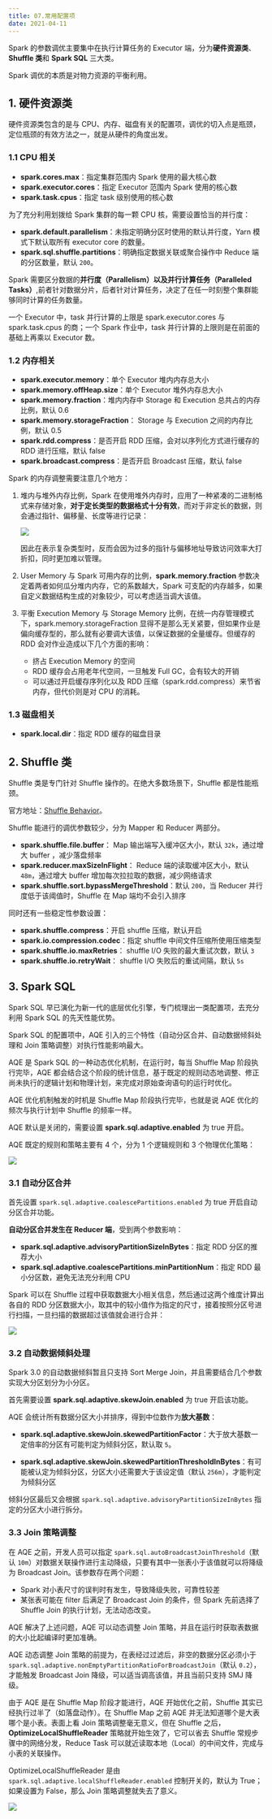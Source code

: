 ```yaml
---
title: 07.常用配置项
date: 2021-04-11
---
```


Spark 的参数调优主要集中在执行计算任务的 Executor 端，分为**硬件资源类**、**Shuffle 类**和 **Spark SQL** 三大类。

Spark 调优的本质是对物力资源的平衡利用。

## 1. 硬件资源类

硬件资源类包含的是与 CPU、内存、磁盘有关的配置项，调优的切入点是瓶颈，定位瓶颈的有效方法之一，就是从硬件的角度出发。

### 1.1 CPU 相关

- **spark.cores.max**：指定集群范围内 Spark 使用的最大核心数
- **spark.executor.cores**：指定 Executor 范围内 Spark 使用的核心数
- **spark.task.cpus**：指定 task 级别使用的核心数

为了充分利用划拨给 Spark 集群的每一颗 CPU 核，需要设置恰当的并行度：

- **spark.default.parallelism**：未指定明确分区时使用的默认并行度，Yarn 模式下默认取所有 executor core 的数量。
- **spark.sql.shuffle.partitions**：明确指定数据关联或聚合操作中 Reduce 端的分区数量，默认 `200`。

Spark 需要区分数据的**并行度（Parallelism）**以及**并行计算任务（Paralleled Tasks）**,前者针对数据分片，后者针对计算任务，决定了在任一时刻整个集群能够同时计算的任务数量。

一个 Executor 中，task 并行计算的上限是 spark.executor.cores 与 spark.task.cpus 的商；一个 Spark 作业中，task 并行计算的上限则是在前面的基础上再乘以 Executor 数。

### 1.2 内存相关

- **spark.executor.memory**：单个 Executor 堆内内存总大小
- **spark.memory.offHeap.size**：单个 Executor 堆外内存总大小
- **spark.memory.fraction**：堆内内存中 Storage 和 Execution 总共占的内存比例，默认 0.6
- **spark.memory.storageFraction**： Storage 与 Execution 之间的内存比例，默认 0.5
- **spark.rdd.compress**：是否开启 RDD 压缩，会对以序列化方式进行缓存的 RDD 进行压缩，默认 false
- **spark.broadcast.compress**：是否开启 Broadcast 压缩，默认 false

Spark 的内存调整需要注意几个地方：

1. 堆内与堆外内存比例，Spark 在使用堆外内存时，应用了一种紧凑的二进制格式来存储对象，**对于定长类型的数据格式十分有效**，而对于非定长的数据，则会通过指针、偏移量、长度等进行记录：

   ![](https://static001.geekbang.org/resource/image/51/2c/516c0e41e6757193533c8dfa33f9912c.jpg)

   因此在表示复杂类型时，反而会因为过多的指针与偏移地址导致访问效率大打折扣，同时更加难以管理。

2. User Memory 与 Spark 可用内存的比例，**spark.memory.fraction** 参数决定着两者如何瓜分堆内内存，它的系数越大，Spark 可支配的内存越多，如果自定义数据结构生成的对象较少，可以考虑适当调大该值。

3. 平衡 Execution Memory 与 Storage Memory 比例，在统一内存管理模式下，spark.memory.storageFraction 显得不是那么无关紧要，但如果作业是偏向缓存型的，那么就有必要调大该值，以保证数据的全量缓存。但缓存的 RDD 会对作业造成以下几个方面的影响：

   - 挤占 Execution Memory 的空间
   - RDD 缓存会占用老年代空间，一旦触发 Full GC，会有较大的开销
   - 可以通过开启缓存序列化以及 RDD 压缩（spark.rdd.compress）来节省内存，但代价则是对 CPU 的消耗。

### 1.3 磁盘相关

- **spark.local.dir**：指定 RDD 缓存的磁盘目录

## 2. Shuffle 类

Shuffle 类是专门针对 Shuffle 操作的。在绝大多数场景下，Shuffle 都是性能瓶颈。

官方地址：[Shuffle Behavior](http://spark.apache.org/docs/latest/configuration.html#shuffle-behavior)。

Shuffle 能进行的调优参数较少，分为 Mapper 和 Reducer 两部分。

- **spark.shuffle.file.buffer**： Map 输出端写入缓冲区大小，默认 `32k`，通过增大 buffer ，减少落盘频率
- **spark.reducer.maxSizeInFlight**： Reduce 端的读取缓冲区大小，默认 `48m`，通过增大 buffer 增加每次拉拉取的数据，减少网络请求
- **spark.shuffle.sort.bypassMergeThreshold**：默认 `200`，当 Reducer 并行度低于该阈值时，Shuffle 在 Map 端均不会引入排序

同时还有一些稳定性参数设置：

- **spark.shuffle.compress**：开启 shuffle 压缩，默认开启
- **spark.io.compression.codec**：指定 shuffle 中间文件压缩所使用压缩类型
- **spark.shuffle.io.maxRetries**： shuffle I/O 失败的最大重试次数，默认 `3`
- **spark.shuffle.io.retryWait**： shuffle I/O 失败后的重试间隔，默认 `5s`

## 3. Spark SQL

Spark SQL 早已演化为新一代的底层优化引擎，专门梳理出一类配置项，去充分利用 Spark SQL 的先天性能优势。

Spark SQL 的配置项中，AQE 引入的三个特性（自动分区合并、自动数据倾斜处理和 Join 策略调整）对执行性能影响最大。

AQE 是 Spark SQL 的一种动态优化机制，在运行时，每当 Shuffle Map 阶段执行完毕，AQE 都会结合这个阶段的统计信息，基于既定的规则动态地调整、修正尚未执行的逻辑计划和物理计划，来完成对原始查询语句的运行时优化。

AQE 优化机制触发的时机是 Shuffle Map 阶段执行完毕，也就是说 AQE 优化的频次与执行计划中 Shuffle 的频率一样。

AQE 默认是关闭的，需要设置 **spark.sql.adaptive.enabled** 为 true 开启。

AQE 既定的规则和策略主要有 4 个，分为 1 个逻辑规则和 3 个物理优化策略：

![](https://static001.geekbang.org/resource/image/1c/d5/1cfef782e6dfecce3c9252c6181388d5.jpeg)

### 3.1 自动分区合并

首先设置 `spark.sql.adaptive.coalescePartitions.enabled` 为 true 开启自动分区合并功能。

**自动分区合并发生在 Reducer 端**，受到两个参数影响：

- **spark.sql.adaptive.advisoryPartitionSizeInBytes**：指定 RDD 分区的推荐大小
- **spark.sql.adaptive.coalescePartitions.minPartitionNum**：指定 RDD 最小分区数，避免无法充分利用 CPU

Spark 可以在 Shuffle 过程中获取数据大小相关信息，然后通过这两个维度计算出各自的 RDD 分区数据大小，取其中的较小值作为指定的尺寸，接着按照分区号进行扫描，一旦扫描的数据超过该值就会进行合并：

![](https://static001.geekbang.org/resource/image/da/4f/dae9dc8b90c2d5e0cf77180ac056a94f.jpg)

### 3.2 自动数据倾斜处理

Spark 3.0 的自动数据倾斜暂且只支持 Sort Merge Join，并且需要结合几个参数实现大分区划分为小分区。

首先需要设置 **spark.sql.adaptive.skewJoin.enabled** 为 true 开启该功能。

AQE 会统计所有数据分区大小并排序，得到中位数作为**放大基数**：

- **spark.sql.adaptive.skewJoin.skewedPartitionFactor**：大于放大基数一定倍率的分区有可能判定为倾斜分区，默认取 `5`。

- **spark.sql.adaptive.skewJoin.skewedPartitionThresholdInBytes**：有可能被认定为倾斜分区，分区大小还需要大于该设定值（默认 `256m`），才能判定为倾斜分区

倾斜分区最后又会根据 `spark.sql.adaptive.advisoryPartitionSizeInBytes` 指定的分区大小进行拆分。

### 3.3 Join 策略调整

在 AQE 之前，开发人员可以指定 `spark.sql.autoBroadcastJoinThreshold`（默认 `10m`）对数据关联操作进行主动降级，只要有其中一张表小于该值就可以将降级为 Broadcast Join。该参数存在两个问题：

- Spark 对小表尺寸的误判时有发生，导致降级失败，可靠性较差
- 某张表可能在 filter 后满足了 Broadcast Join 的条件，但 Spark 先前选择了 Shuffle Join 的执行计划，无法动态改变。

AQE 解决了上述问题，AQE 可以动态调整 Join 策略，并且在运行时获取表数据的大小比起编译时更加准确。

AQE 动态调整 Join 策略的前提为，在表经过过滤后，非空的数据分区必须小于 `spark.sql.adaptive.nonEmptyPartitionRatioForBroadcastJoin`（默认 `0.2`），才能触发 Broadcast Join 降级，可以适当调高该值，并且当前只支持 SMJ 降级。

由于 AQE 是在 Shuffle Map 阶段才能进行，AQE 开始优化之前，Shuffle 其实已经执行过半了（如落盘动作）。在 Shuffle Map 之前 AQE 并无法知道哪个是大表哪个是小表。表面上看 Join 策略调整毫无意义，但在 Shuffle 之后，**OptimizeLocalShuffleReader** 策略就开始生效了，它可以省去 Shuffle 常规步骤中的网络分发，Reduce Task 可以就近读取本地（Local）的中间文件，完成与小表的关联操作。

OptimizeLocalShuffleReader 是由 `spark.sql.adaptive.localShuffleReader.enabled` 控制开关的，默认为 True；如果设置为 False，那么 Join 策略调整就失去了意义。

![](https://static001.geekbang.org/resource/image/31/6a/31356505a2c36bac10de0e06d7e4526a.jpg)

